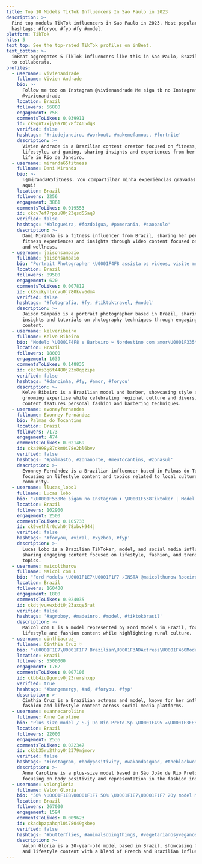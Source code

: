 ```yaml
---
title: Top 10 Models TikTok Influencers In Sao Paulo in 2023
description: >-
  Find top models TikTok influencers in Sao Paulo in 2023. Most popular
  hashtags: #foryou #fyp #fy #model.
platform: TikTok
hits: 5
text_top: See the top-rated TikTok profiles on inBeat.
text_bottom: >-
  inBeat aggregates 5 TikTok influencers like this in Sao Paulo, Brazil for you
  to collaborate.
profiles:
  - username: vivienandrade
    fullname: Vivien Andrade
    bio: >-
      Follow me too on Instagram @vivienandrade Me siga tb no Instagram
      @vivienandrade
    location: Brazil
    followers: 56800
    engagement: 758
    commentsToLikes: 0.039911
    id: ck9gnt7xjy0a70j78fz465dg8
    verified: false
    hashtags: '#riodejaneiro, #workout, #makemefamous, #fortnite'
    description: >-
      Vivien Andrade is a Brazilian content creator focused on fitness,
      lifestyle, and gaming, sharing insights and experiences from her active
      life in Rio de Janeiro.
  - username: miranda65fitness
    fullname: Dani Miranda
    bio: >-
      ✨@miranda65fitness. Vou compartilhar minha experiências gravadas em vídeo
      aqui!
    location: Brazil
    followers: 2256
    engagement: 3861
    commentsToLikes: 0.019553
    id: ckcv7ef7rpzu80j23qsd55aq8
    verified: false
    hashtags: '#blogueira, #fozdoigua, #pomerania, #saopaulo'
    description: >-
      Dani Miranda is a fitness influencer from Brazil, sharing her personal
      fitness experiences and insights through video content focused on health
      and wellness.
  - username: jaisonsampaio
    fullname: jaisonsampaio
    bio: "Portrait Photographer \U0001F4F8 assista os videos, visite meu instagram let’s hit 100k"
    location: Brazil
    followers: 89500
    engagement: 620
    commentsToLikes: 0.007812
    id: ck8vxkynlrcvu0j780kvv6dm4
    verified: false
    hashtags: '#fotografia, #fy, #tiktoktravel, #model'
    description: >-
      Jaison Sampaio is a portrait photographer based in Brazil, sharing
      insights and tutorials on photography techniques through engaging video
      content.
  - username: kelveribeiro
    fullname: Kelve Ribeiro
    bio: "Modelo \U0001F4F8 e Barbeiro ✂️ Nordestino com amor\U0001F335\U0001F340❤\U0001F3F3️‍\U0001F308"
    location: Brazil
    followers: 18000
    engagement: 1639
    commentsToLikes: 0.148835
    id: ckc7ms3q6t4480j23x8qqzipe
    verified: false
    hashtags: '#dancinha, #fy, #amor, #foryou'
    description: >-
      Kelve Ribeiro is a Brazilian model and barber, showcasing style and
      grooming expertise while celebrating regional culture and diversity. His
      content features personal fashion and barbering techniques.
  - username: evoneyfernandes
    fullname: Evonney Fernández
    bio: Palmas do Tocantins
    location: Brazil
    followers: 7173
    engagement: 474
    commentsToLikes: 0.021469
    id: ckai998y87dkm0i78e2bl6bvv
    verified: false
    hashtags: '#palmasto, #zonanorte, #meutocantins, #zonasul'
    description: >-
      Evonney Fernández is a Brazilian influencer based in Palmas do Tocantins,
      focusing on lifestyle content and topics related to local culture and
      community.
  - username: llucas_lobo1
    fullname: Lucas lobo
    bio: "\U0001F538Me sigam no Instagram ⬆️ \U0001F538Tiktoker | Model | Influencer"
    location: Brazil
    followers: 102900
    engagement: 2500
    commentsToLikes: 0.105733
    id: ck9vethlr0dvh0j78xbvk944j
    verified: false
    hashtags: '#foryou, #viral, #xyzbca, #fyp'
    description: >-
      Lucas Lobo is a Brazilian TikToker, model, and social media influencer,
      sharing engaging content focused on lifestyle, fashion, and trending
      topics.
  - username: maicolthurow
    fullname: Maicol com L
    bio: "Ford Models \U0001F1E7\U0001F1F7 ↗️INSTA @maicolthurow Roceiro Model in Sampa \U0001F30D"
    location: Brazil
    followers: 160400
    engagement: 1800
    commentsToLikes: 0.024035
    id: ckdtjvuxwxbdt0j23axqe5rat
    verified: false
    hashtags: '#agroboy, #madeinro, #model, #tiktokbrasil'
    description: >-
      Maicol com L is a model represented by Ford Models in Brazil, focusing on
      lifestyle and fashion content while highlighting rural culture.
  - username: cinthiacruz_
    fullname: Cínthia Cruz ♡
    bio: "\U0001F1E7\U0001F1F7 Brazilian\U0001F3ADActress\U0001F460Model. Instagram:@cinthiacruz_ Digital influencer 20♓️"
    location: Brazil
    followers: 5500000
    engagement: 1762
    commentsToLikes: 0.007106
    id: ckbb4iu9gurcv0j23rwrshxqp
    verified: true
    hashtags: '#bangenergy, #ad, #foryou, #fyp'
    description: >-
      Cínthia Cruz is a Brazilian actress and model, known for her influence in
      fashion and lifestyle content across social media platforms.
  - username: euannecaroliine
    fullname: Anne Caroline
    bio: "Plus size model / S.j Do Rio Preto-Sp \U0001F495 ✊\U0001F3FE\U0001F525"
    location: Brazil
    followers: 22000
    engagement: 2536
    commentsToLikes: 0.022347
    id: ckbb35ru2thoy0j2379mjmorv
    verified: false
    hashtags: '#instagram, #bodypositivity, #wakandasquad, #theblackwoman'
    description: >-
      Anne Caroline is a plus-size model based in São João de Rio Preto, Brazil,
      focusing on body positivity and representation in the fashion industry.
  - username: valongloria
    fullname: Valon Gloria
    bio: "50% \U0001F1EB\U0001F1F7 50% \U0001F1E7\U0001F1F7 20y model MINHAS LENTES \U0001F440 (cód 10%: Valentina88)"
    location: Brazil
    followers: 267000
    engagement: 1594
    commentsToLikes: 0.009623
    id: ckacbpzpahqnl0i78049gkbep
    verified: false
    hashtags: '#butterflies, #animalsdoingthings, #vegetarianosyveganos, #emilyemparis'
    description: >-
      Valon Gloria is a 20-year-old model based in Brazil, showcasing fashion
      and lifestyle content with a blend of French and Brazilian influences.
---
```


